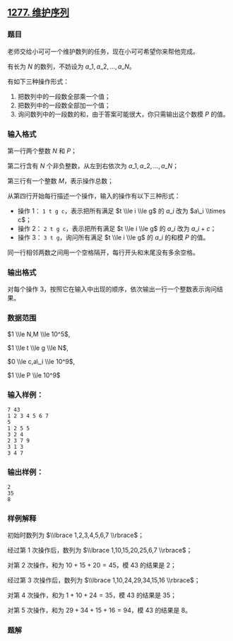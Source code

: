 ## [1277\. 维护序列](https://www.acwing.com/problem/content/1279/)

### 题目

老师交给小可可一个维护数列的任务，现在小可可希望你来帮他完成。

有长为 $N$ 的数列，不妨设为 $a\_1,a\_2,…,a\_N$。

有如下三种操作形式：

1. 把数列中的一段数全部乘一个值；
2. 把数列中的一段数全部加一个值；
3. 询问数列中的一段数的和，由于答案可能很大，你只需输出这个数模 $P$ 的值。

### 输入格式

第一行两个整数 $N$ 和 $P$；

第二行含有 $N$ 个非负整数，从左到右依次为 $a\_1,a\_2,…,a\_N$；

第三行有一个整数 $M$，表示操作总数；

从第四行开始每行描述一个操作，输入的操作有以下三种形式：

- 操作 $1$： `1 t g c`，表示把所有满足 $t \\le i \\le g$ 的 $a\_i$ 改为 $a\_i \\times c$；
- 操作 $2$： `2 t g c`，表示把所有满足 $t \\le i \\le g$ 的 $a\_i$ 改为 $a\_i + c$；
- 操作 $3$： `3 t g`，询问所有满足 $t \\le i \\le g$ 的 $a\_i$ 的和模 $P$ 的值。

同一行相邻两数之间用一个空格隔开，每行开头和末尾没有多余空格。

### 输出格式

对每个操作 $3$，按照它在输入中出现的顺序，依次输出一行一个整数表示询问结果。

### 数据范围

$1 \\le N,M \\le 10^5$,

$1 \\le t \\le g \\le N$,

$0 \\le c,a\_i \\le 10^9$,

$1 \\le P \\le 10^9$

### 输入样例：

```
7 43
1 2 3 4 5 6 7
5
1 2 5 5
3 2 4
2 3 7 9
3 1 3
3 4 7
```

### 输出样例：

```
2
35
8
```

### 样例解释

初始时数列为 $\\lbrace 1,2,3,4,5,6,7 \\rbrace$；

经过第 $1$ 次操作后，数列为 $\\lbrace 1,10,15,20,25,6,7 \\rbrace$；

对第 $2$ 次操作，和为 $10+15+20=45$，模 $43$ 的结果是 $2$；

经过第 $3$ 次操作后，数列为 $\\lbrace 1,10,24,29,34,15,16 \\rbrace$；

对第 $4$ 次操作，和为 $1+10+24=35$，模 $43$ 的结果是 $35$；

对第 $5$ 次操作，和为 $29+34+15+16=94$，模 $43$ 的结果是 $8$。

### 题解

